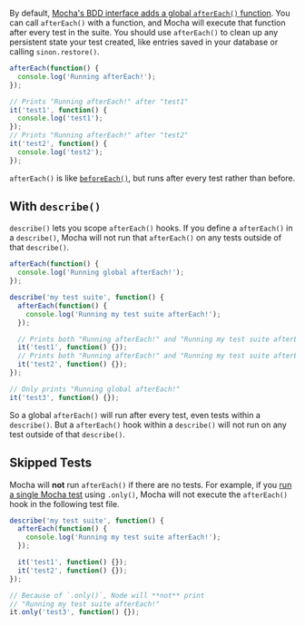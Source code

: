 By default, [Mocha's BDD interface adds a global `afterEach()` function](https://mochajs.org/#bdd).
You can call `afterEach()` with a function, and Mocha will execute that function after every test in the suite.
You should use `afterEach()` to clean up any persistent state your test created, like entries saved in your database or calling `sinon.restore()`.

```javascript
afterEach(function() {
  console.log('Running afterEach!');
});

// Prints "Running afterEach!" after "test1"
it('test1', function() {
  console.log('test1');
});
// Prints "Running afterEach!" after "test2"
it('test2', function() {
  console.log('test2');
});
```

`afterEach()` is like [`beforeEach()`](/tutorials/mocha/beforeeach), but runs after every test rather than before.

## With `describe()`

`describe()` lets you scope `afterEach()` hooks.
If you define a `afterEach()` in a `describe()`, Mocha will not run that `afterEach()` on any tests outside of that `describe()`.

```javascript
afterEach(function() {
  console.log('Running global afterEach!');
});

describe('my test suite', function() {
  afterEach(function() {
    console.log('Running my test suite afterEach!');
  });

  // Prints both "Running afterEach!" and "Running my test suite afterEach!"
  it('test1', function() {});
  // Prints both "Running afterEach!" and "Running my test suite afterEach!"
  it('test2', function() {});
});

// Only prints "Running global afterEach!"
it('test3', function() {});
```

So a global `afterEach()` will run after every test, even tests within a `describe()`.
But a `afterEach()` hook within a `describe()` will not run on any test outside of that `describe()`.

## Skipped Tests

Mocha will **not** run `afterEach()` if there are no tests.
For example, if you [run a single Mocha test](./run-single-test) using `.only()`, Mocha will not execute the `afterEach()` hook in the following test file.

```javascript
describe('my test suite', function() {
  afterEach(function() {
    console.log('Running my test suite afterEach!');
  });

  it('test1', function() {});
  it('test2', function() {});
});

// Because of `.only()`, Node will **not** print
// "Running my test suite afterEach!"
it.only('test3', function() {});
```